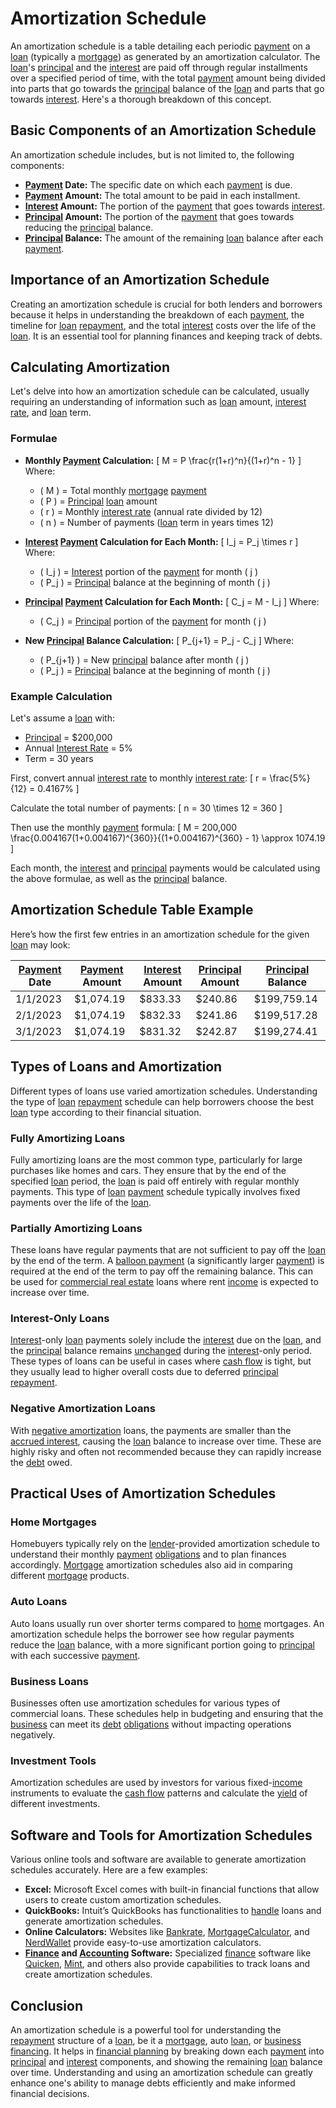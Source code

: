 # Amortization Schedule

An amortization schedule is a table detailing each periodic [payment](../p/payment.md) on a [loan](../l/loan.md) (typically a [mortgage](../m/mortgage.md)) as generated by an amortization calculator. The [loan](../l/loan.md)'s [principal](../p/principal.md) and the [interest](../i/interest.md) are paid off through regular installments over a specified period of time, with the total [payment](../p/payment.md) amount being divided into parts that go towards the [principal](../p/principal.md) balance of the [loan](../l/loan.md) and parts that go towards [interest](../i/interest.md). Here's a thorough breakdown of this concept.

## Basic Components of an Amortization Schedule

An amortization schedule includes, but is not limited to, the following components:

- **[Payment](../p/payment.md) Date:** The specific date on which each [payment](../p/payment.md) is due.
- **[Payment](../p/payment.md) Amount:** The total amount to be paid in each installment.
- **[Interest](../i/interest.md) Amount:** The portion of the [payment](../p/payment.md) that goes towards [interest](../i/interest.md).
- **[Principal](../p/principal.md) Amount:** The portion of the [payment](../p/payment.md) that goes towards reducing the [principal](../p/principal.md) balance.
- **[Principal](../p/principal.md) Balance:** The amount of the remaining [loan](../l/loan.md) balance after each [payment](../p/payment.md).

## Importance of an Amortization Schedule

Creating an amortization schedule is crucial for both lenders and borrowers because it helps in understanding the breakdown of each [payment](../p/payment.md), the timeline for [loan](../l/loan.md) [repayment](../r/repayment.md), and the total [interest](../i/interest.md) costs over the life of the [loan](../l/loan.md). It is an essential tool for planning finances and keeping track of debts.

## Calculating Amortization

Let's delve into how an amortization schedule can be calculated, usually requiring an understanding of information such as [loan](../l/loan.md) amount, [interest rate](../i/interest_rate.md), and [loan](../l/loan.md) term.

### Formulae

- **Monthly [Payment](../p/payment.md) Calculation:**
  \[
  M = P \frac{r(1+r)^n}{(1+r)^n - 1}
  \]
  Where:
  - \( M \) = Total monthly [mortgage](../m/mortgage.md) [payment](../p/payment.md)
  - \( P \) = [Principal](../p/principal.md) [loan](../l/loan.md) amount
  - \( r \) = Monthly [interest rate](../i/interest_rate.md) (annual rate divided by 12)
  - \( n \) = Number of payments ([loan](../l/loan.md) term in years times 12)

- **[Interest](../i/interest.md) [Payment](../p/payment.md) Calculation for Each Month:**
  \[
  I_j = P_j \times r
  \]
  Where:
  - \( I_j \) = [Interest](../i/interest.md) portion of the [payment](../p/payment.md) for month \( j \)
  - \( P_j \) = [Principal](../p/principal.md) balance at the beginning of month \( j \)

- **[Principal](../p/principal.md) [Payment](../p/payment.md) Calculation for Each Month:**
  \[
  C_j = M - I_j
  \]
  Where:
  - \( C_j \) = [Principal](../p/principal.md) portion of the [payment](../p/payment.md) for month \( j \)

- **New [Principal](../p/principal.md) Balance Calculation:**
  \[
  P_{j+1} = P_j - C_j
  \]
  Where:
  - \( P_{j+1} \) = New [principal](../p/principal.md) balance after month \( j \)
  - \( P_j \) = [Principal](../p/principal.md) balance at the beginning of month \( j \)

### Example Calculation

Let's assume a [loan](../l/loan.md) with:
- [Principal](../p/principal.md) = $200,000
- Annual [Interest Rate](../i/interest_rate.md) = 5%
- Term = 30 years

First, convert annual [interest rate](../i/interest_rate.md) to monthly [interest rate](../i/interest_rate.md):
\[
r = \frac{5\%}{12} = 0.4167\%
\]

Calculate the total number of payments:
\[
n = 30 \times 12 = 360
\]

Then use the monthly [payment](../p/payment.md) formula:
\[
M = 200,000 \frac{0.004167(1+0.004167)^{360}}{(1+0.004167)^{360} - 1} \approx 1074.19
\]

Each month, the [interest](../i/interest.md) and [principal](../p/principal.md) payments would be calculated using the above formulae, as well as the [principal](../p/principal.md) balance.

## Amortization Schedule Table Example

Here’s how the first few entries in an amortization schedule for the given [loan](../l/loan.md) may look:

| [Payment](../p/payment.md) Date | [Payment](../p/payment.md) Amount | [Interest](../i/interest.md) Amount | [Principal](../p/principal.md) Amount | [Principal](../p/principal.md) Balance |
|--------------|----------------|-----------------|------------------|-------------------|
| 1/1/2023     | $1,074.19      | $833.33         | $240.86          | $199,759.14       |
| 2/1/2023     | $1,074.19      | $832.33         | $241.86          | $199,517.28       |
| 3/1/2023     | $1,074.19      | $831.32         | $242.87          | $199,274.41       |

## Types of Loans and Amortization

Different types of loans use varied amortization schedules. Understanding the type of [loan](../l/loan.md) [repayment](../r/repayment.md) schedule can help borrowers choose the best [loan](../l/loan.md) type according to their financial situation.

### Fully Amortizing Loans

Fully amortizing loans are the most common type, particularly for large purchases like homes and cars. They ensure that by the end of the specified [loan](../l/loan.md) period, the [loan](../l/loan.md) is paid off entirely with regular monthly payments. This type of [loan](../l/loan.md) [payment](../p/payment.md) schedule typically involves fixed payments over the life of the [loan](../l/loan.md).

### Partially Amortizing Loans

These loans have regular payments that are not sufficient to pay off the [loan](../l/loan.md) by the end of the term. A [balloon payment](../b/balloon_payment.md) (a significantly larger [payment](../p/payment.md)) is required at the end of the term to pay off the remaining balance. This can be used for [commercial real estate](../c/commercial_real_estate.md) loans where rent [income](../i/income.md) is expected to increase over time.

### Interest-Only Loans

[Interest](../i/interest.md)-only [loan](../l/loan.md) payments solely include the [interest](../i/interest.md) due on the [loan](../l/loan.md), and the [principal](../p/principal.md) balance remains [unchanged](../u/unchanged.md) during the [interest](../i/interest.md)-only period. These types of loans can be useful in cases where [cash flow](../c/cash_flow.md) is tight, but they usually lead to higher overall costs due to deferred [principal](../p/principal.md) [repayment](../r/repayment.md).

### Negative Amortization Loans

With [negative amortization](../n/negative_amortization.md) loans, the payments are smaller than the [accrued interest](../a/accrued_interest.md), causing the [loan](../l/loan.md) balance to increase over time. These are highly risky and often not recommended because they can rapidly increase the [debt](../d/debt.md) owed.

## Practical Uses of Amortization Schedules

### Home Mortgages

Homebuyers typically rely on the [lender](../l/lender.md)-provided amortization schedule to understand their monthly [payment](../p/payment.md) [obligations](../o/obligation.md) and to plan finances accordingly. [Mortgage](../m/mortgage.md) amortization schedules also aid in comparing different [mortgage](../m/mortgage.md) products.

### Auto Loans

Auto loans usually run over shorter terms compared to [home](../h/home.md) mortgages. An amortization schedule helps the borrower see how regular payments reduce the [loan](../l/loan.md) balance, with a more significant portion going to [principal](../p/principal.md) with each successive [payment](../p/payment.md).

### Business Loans

Businesses often use amortization schedules for various types of commercial loans. These schedules help in budgeting and ensuring that the [business](../b/business.md) can meet its [debt](../d/debt.md) [obligations](../o/obligation.md) without impacting operations negatively.

### Investment Tools

Amortization schedules are used by investors for various fixed-[income](../i/income.md) instruments to evaluate the [cash flow](../c/cash_flow.md) patterns and calculate the [yield](../y/yield.md) of different investments.

## Software and Tools for Amortization Schedules

Various online tools and software are available to generate amortization schedules accurately. Here are a few examples:

- **Excel:** Microsoft Excel comes with built-in financial functions that allow users to create custom amortization schedules.
- **QuickBooks:** Intuit’s QuickBooks has functionalities to [handle](../h/handle.md) loans and generate amortization schedules.
- **Online Calculators:** Websites like [Bankrate](https://www.bankrate.com/calculators/mortgages/amortization-calculator.aspx), [MortgageCalculator](https://www.mortgagecalculator.org/), and [NerdWallet](https://www.nerdwallet.com/mortgages/mortgage-calculator/calculator) provide easy-to-use amortization calculators.
- **[Finance](../f/finance.md) and [Accounting](../a/accounting.md) Software:** Specialized [finance](../f/finance.md) software like [Quicken](https://www.quicken.com/), [Mint](https://www.mint.com/), and others also provide capabilities to track loans and create amortization schedules.

## Conclusion

An amortization schedule is a powerful tool for understanding the [repayment](../r/repayment.md) structure of a [loan](../l/loan.md), be it a [mortgage](../m/mortgage.md), auto [loan](../l/loan.md), or [business](../b/business.md) [financing](../f/financing.md). It helps in [financial planning](../f/financial_planning.md) by breaking down each [payment](../p/payment.md) into [principal](../p/principal.md) and [interest](../i/interest.md) components, and showing the remaining [loan](../l/loan.md) balance over time. Understanding and using an amortization schedule can greatly enhance one's ability to manage debts efficiently and make informed financial decisions.